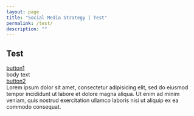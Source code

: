 ```yaml
---
layout: page
title: "Social Media Strategy | Test"
permalink: /test/
description: ""
---
```


## Test

<div class="panel-group" id="accordion">

<div class="panel panel-default">
  <div class="panel-heading">
    <div class="panel-title">
      <a data-toggle="collapse" href="#collapse1">
      button1
      </a>
    </div>
  </div>
  <div id="collapse1" class="panel-collapse collapse">
    <div class="panel-body">
    body text
    </div>
  </div>
</div>
<div class="panel panel-default">
  <div class="panel-heading">
    <div class="panel-title">
      <a data-toggle="collapse" data-parent="#accordion" href="#collapse2">
        button2
      </a>
    </div>
  </div>
  <div id="collapse2" class="panel-collapse collapse">
    <div class="panel-body">
    Lorem ipsum dolor sit amet, consectetur adipisicing elit,
    sed do eiusmod tempor incididunt ut labore et dolore magna aliqua. Ut enim ad minim veniam,
    quis nostrud exercitation ullamco laboris nisi ut aliquip ex ea commodo consequat.
    </div>
  </div>
</div>

</div>
